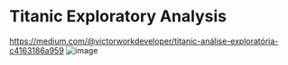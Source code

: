 # Titanic Exploratory Analysis
https://medium.com/@victorworkdeveloper/titanic-análise-exploratória-c4163186a959
![image](https://github.com/VictorVinhaesDev/Titanic_exploratory_analysis/assets/93022107/bd6bc6fe-0dd8-4906-88a1-f08ee3a903df)
